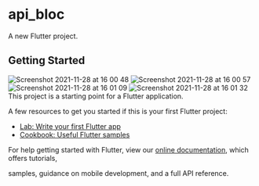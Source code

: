 # api_bloc

A new Flutter project.

## Getting Started
![Screenshot 2021-11-28 at 16 00 48](https://user-images.githubusercontent.com/35066779/143764287-68387307-ea3e-4058-94b1-e848ec06fedf.png)
![Screenshot 2021-11-28 at 16 00 57](https://user-images.githubusercontent.com/35066779/143764291-87c49df3-e078-4861-b26d-6eb1d76d10e3.png)
![Screenshot 2021-11-28 at 16 01 09](https://user-images.githubusercontent.com/35066779/143764293-28bed71b-1e10-4115-915d-c31f76c1a7e0.png)
![Screenshot 2021-11-28 at 16 01 32](https://user-images.githubusercontent.com/35066779/143764294-c9b76eb3-f88f-45b5-8882-fbaa39ea08e2.png)
This project is a starting point for a Flutter application.

A few resources to get you started if this is your first Flutter project:

- [Lab: Write your first Flutter app](https://flutter.dev/docs/get-started/codelab)
- [Cookbook: Useful Flutter samples](https://flutter.dev/docs/cookbook)

For help getting started with Flutter, view our
[online documentation](https://flutter.dev/docs), which offers tutorials,


samples, guidance on mobile development, and a full API reference.

